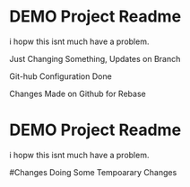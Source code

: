 # DEMO Project Readme

i hopw this isnt much have a problem.

Just Changing Something, Updates on Branch

Git-hub Configuration Done

Changes Made on Github for Rebase

# DEMO Project Readme

i hopw this isnt much have a problem.

#Changes
Doing Some Tempoarary Changes
